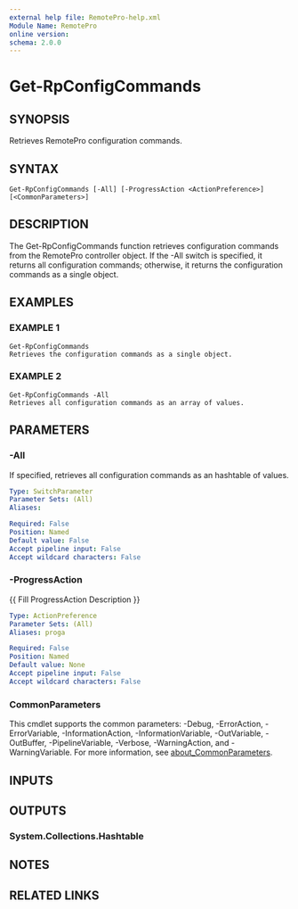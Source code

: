 ```yaml
---
external help file: RemotePro-help.xml
Module Name: RemotePro
online version:
schema: 2.0.0
---
```


# Get-RpConfigCommands

## SYNOPSIS
Retrieves RemotePro configuration commands.

## SYNTAX

```
Get-RpConfigCommands [-All] [-ProgressAction <ActionPreference>] [<CommonParameters>]
```

## DESCRIPTION
The Get-RpConfigCommands function retrieves configuration commands from
the RemotePro controller object.
If the -All switch is specified, it
returns all configuration commands; otherwise, it returns the
configuration commands as a single object.

## EXAMPLES

### EXAMPLE 1
```
Get-RpConfigCommands
Retrieves the configuration commands as a single object.
```

### EXAMPLE 2
```
Get-RpConfigCommands -All
Retrieves all configuration commands as an array of values.
```

## PARAMETERS

### -All
If specified, retrieves all configuration commands as an hashtable of values.

```yaml
Type: SwitchParameter
Parameter Sets: (All)
Aliases:

Required: False
Position: Named
Default value: False
Accept pipeline input: False
Accept wildcard characters: False
```

### -ProgressAction
{{ Fill ProgressAction Description }}

```yaml
Type: ActionPreference
Parameter Sets: (All)
Aliases: proga

Required: False
Position: Named
Default value: None
Accept pipeline input: False
Accept wildcard characters: False
```

### CommonParameters
This cmdlet supports the common parameters: -Debug, -ErrorAction, -ErrorVariable, -InformationAction, -InformationVariable, -OutVariable, -OutBuffer, -PipelineVariable, -Verbose, -WarningAction, and -WarningVariable. For more information, see [about_CommonParameters](http://go.microsoft.com/fwlink/?LinkID=113216).

## INPUTS

## OUTPUTS

### System.Collections.Hashtable
## NOTES

## RELATED LINKS
